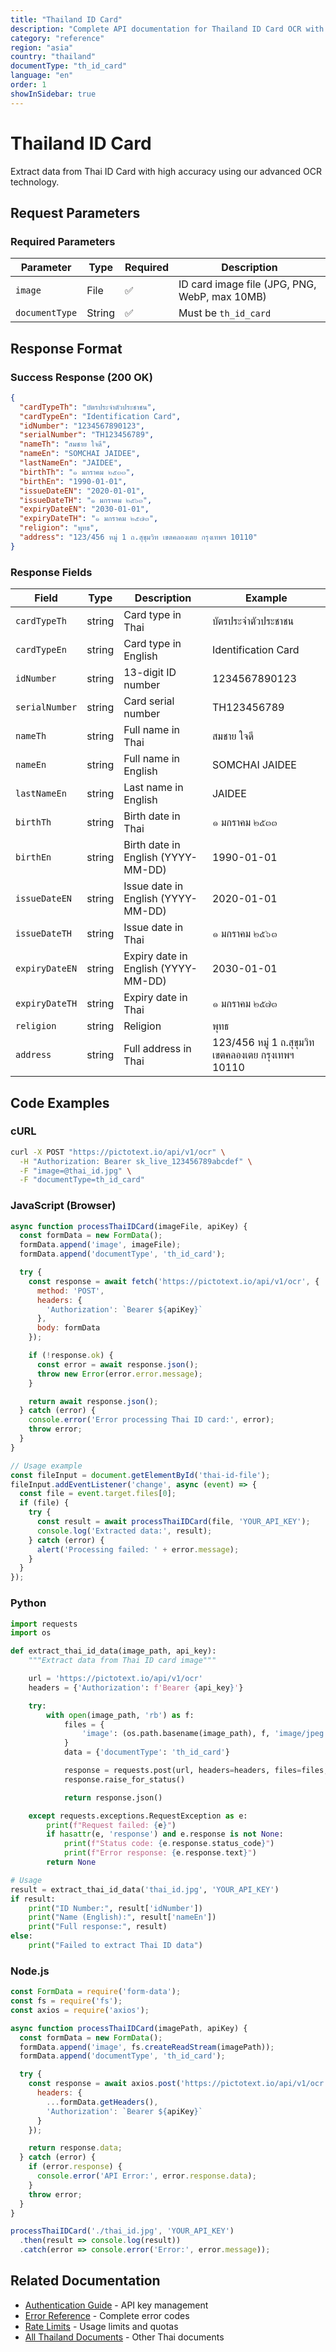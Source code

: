 ```yaml
---
title: "Thailand ID Card"
description: "Complete API documentation for Thailand ID Card OCR with examples and field reference"
category: "reference"
region: "asia"
country: "thailand"
documentType: "th_id_card"
language: "en"
order: 1
showInSidebar: true
---
```


# Thailand ID Card

Extract data from Thai ID Card with high accuracy using our advanced OCR technology.

## Request Parameters

### Required Parameters

| Parameter | Type | Required | Description |
|-----------|------|----------|-------------|
| `image` | File | ✅ | ID card image file (JPG, PNG, WebP, max 10MB) |
| `documentType` | String | ✅ | Must be `th_id_card` |


## Response Format

### Success Response (200 OK)

```json
{
  "cardTypeTh": "บัตรประจำตัวประชาชน",
  "cardTypeEn": "Identification Card",
  "idNumber": "1234567890123",
  "serialNumber": "TH123456789",
  "nameTh": "สมชาย ใจดี",
  "nameEn": "SOMCHAI JAIDEE",
  "lastNameEn": "JAIDEE",
  "birthTh": "๑ มกราคม ๒๕๓๓",
  "birthEn": "1990-01-01",
  "issueDateEN": "2020-01-01",
  "issueDateTH": "๑ มกราคม ๒๕๖๓",
  "expiryDateEN": "2030-01-01",
  "expiryDateTH": "๑ มกราคม ๒๕๗๓",
  "religion": "พุทธ",
  "address": "123/456 หมู่ 1 ถ.สุขุมวิท เขตคลองเตย กรุงเทพฯ 10110"
}
```

### Response Fields

| Field | Type | Description | Example |
|-------|------|-------------|---------|
| `cardTypeTh` | string | Card type in Thai | บัตรประจำตัวประชาชน |
| `cardTypeEn` | string | Card type in English | Identification Card |
| `idNumber` | string | 13-digit ID number | 1234567890123 |
| `serialNumber` | string | Card serial number | TH123456789 |
| `nameTh` | string | Full name in Thai | สมชาย ใจดี |
| `nameEn` | string | Full name in English | SOMCHAI JAIDEE |
| `lastNameEn` | string | Last name in English | JAIDEE |
| `birthTh` | string | Birth date in Thai | ๑ มกราคม ๒๕๓๓ |
| `birthEn` | string | Birth date in English (YYYY-MM-DD) | 1990-01-01 |
| `issueDateEN` | string | Issue date in English (YYYY-MM-DD) | 2020-01-01 |
| `issueDateTH` | string | Issue date in Thai | ๑ มกราคม ๒๕๖๓ |
| `expiryDateEN` | string | Expiry date in English (YYYY-MM-DD) | 2030-01-01 |
| `expiryDateTH` | string | Expiry date in Thai | ๑ มกราคม ๒๕๗๓ |
| `religion` | string | Religion | พุทธ |
| `address` | string | Full address in Thai | 123/456 หมู่ 1 ถ.สุขุมวิท เขตคลองเตย กรุงเทพฯ 10110 |

## Code Examples

### cURL

```bash
curl -X POST "https://pictotext.io/api/v1/ocr" \
  -H "Authorization: Bearer sk_live_123456789abcdef" \
  -F "image=@thai_id.jpg" \
  -F "documentType=th_id_card"
```

### JavaScript (Browser)

```javascript
async function processThaiIDCard(imageFile, apiKey) {
  const formData = new FormData();
  formData.append('image', imageFile);
  formData.append('documentType', 'th_id_card');

  try {
    const response = await fetch('https://pictotext.io/api/v1/ocr', {
      method: 'POST',
      headers: {
        'Authorization': `Bearer ${apiKey}`
      },
      body: formData
    });

    if (!response.ok) {
      const error = await response.json();
      throw new Error(error.error.message);
    }

    return await response.json();
  } catch (error) {
    console.error('Error processing Thai ID card:', error);
    throw error;
  }
}

// Usage example
const fileInput = document.getElementById('thai-id-file');
fileInput.addEventListener('change', async (event) => {
  const file = event.target.files[0];
  if (file) {
    try {
      const result = await processThaiIDCard(file, 'YOUR_API_KEY');
      console.log('Extracted data:', result);
    } catch (error) {
      alert('Processing failed: ' + error.message);
    }
  }
});
```

### Python

```python
import requests
import os

def extract_thai_id_data(image_path, api_key):
    """Extract data from Thai ID card image"""

    url = 'https://pictotext.io/api/v1/ocr'
    headers = {'Authorization': f'Bearer {api_key}'}

    try:
        with open(image_path, 'rb') as f:
            files = {
                'image': (os.path.basename(image_path), f, 'image/jpeg')
            }
            data = {'documentType': 'th_id_card'}

            response = requests.post(url, headers=headers, files=files, data=data, timeout=30)
            response.raise_for_status()

            return response.json()

    except requests.exceptions.RequestException as e:
        print(f"Request failed: {e}")
        if hasattr(e, 'response') and e.response is not None:
            print(f"Status code: {e.response.status_code}")
            print(f"Error response: {e.response.text}")
        return None

# Usage
result = extract_thai_id_data('thai_id.jpg', 'YOUR_API_KEY')
if result:
    print("ID Number:", result['idNumber'])
    print("Name (English):", result['nameEn'])
    print("Full response:", result)
else:
    print("Failed to extract Thai ID data")
```

### Node.js

```javascript
const FormData = require('form-data');
const fs = require('fs');
const axios = require('axios');

async function processThaiIDCard(imagePath, apiKey) {
  const formData = new FormData();
  formData.append('image', fs.createReadStream(imagePath));
  formData.append('documentType', 'th_id_card');

  try {
    const response = await axios.post('https://pictotext.io/api/v1/ocr', formData, {
      headers: {
        ...formData.getHeaders(),
        'Authorization': `Bearer ${apiKey}`
      }
    });

    return response.data;
  } catch (error) {
    if (error.response) {
      console.error('API Error:', error.response.data);
    }
    throw error;
  }
}

processThaiIDCard('./thai_id.jpg', 'YOUR_API_KEY')
  .then(result => console.log(result))
  .catch(error => console.error('Error:', error.message));
```

## Related Documentation

- [Authentication Guide](../../../authentication.md) - API key management
- [Error Reference](../../../errors.md) - Complete error codes
- [Rate Limits](../../../limits.md) - Usage limits and quotas
- [All Thailand Documents](../../../supported-documents.md#asia) - Other Thai documents
